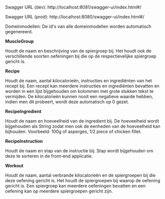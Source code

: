Swagger URL (dev): http://localhost:8081/swagger-ui/index.html#/

Swagger URL (prod): http://localhost:8080/swagger-ui/index.html#/



Domeinmodellen:
De id's van alle domeinmodellen worden automatisch gegenereerd.

**MuscleGroup**

Houdt de naam en beschrijving van de spiergroep bij.
Het houdt ook de verschillende soorten oefeningen bij die op de respectievelijke spiergroep
gericht is. 

**Recipe**

Houdt de naam, aantal kilocalorieën, instructies en ingrediënten van het recept bij.
Een recept kan meerdere instructies en ingrediënten bevatten en
worden in een lijst bijgehouden om kolommen met grote stukken tekst te vermijden.
De kilocalorieën kunnen nooit een negatieve waarde hebben, indien men dit probeert, wordt deze automatisch op 0 gezet.

**RecipeIngredient**

Houdt de naam en hoeveelheid van de ingredient bij.
De hoeveelheid wordt bijgehouden als String zodat men ook de eenheden van de hoeveelheid kan bijhouden.
Voorbeeld: 100g of asperges, 1/2 piece of chicken fillet.

**RecipeInstruction**

Houdt de naam en stap van de instructie bij.
Stap wordt bijgehouden om deze te sorteren in de front-end applicatie.

**Workout**

Houdt de naam, aantal verbrande kilocalorieën en de spiergroepen bij die deze oefening gericht is.
Het houdt de spiergroepen bij waarop de oefening gericht is.
Een spiergroep kan meerdere oefeningen bevatten en een oefening kan op meerdere spiergroepen gericht zijn.








